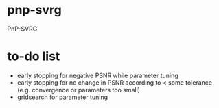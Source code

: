 # pnp-svrg
PnP-SVRG

# to-do list

-  early stopping for negative PSNR while parameter tuning
-  early stopping for no change in PSNR according to < some tolerance (e.g. convergence or parameters too small)
-  gridsearch for parameter tuning